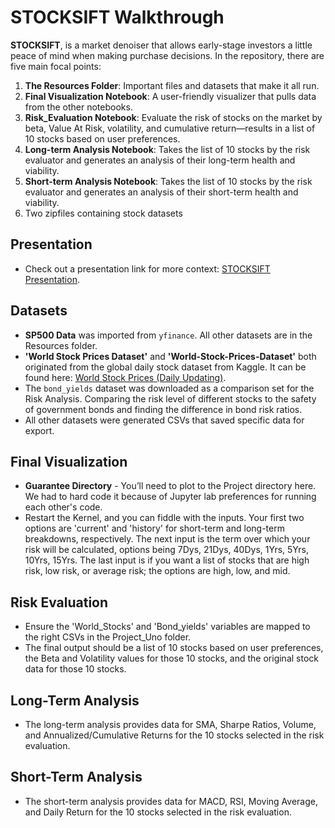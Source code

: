 # STOCKSIFT Walkthrough

**STOCKSIFT**, is a market denoiser that allows early-stage investors a little peace of mind when making purchase decisions.
In the repository, there are five main focal points:
1. **The Resources Folder**: Important files and datasets that make it all run.
2. **Final Visualization Notebook**: A user-friendly visualizer that pulls data from the other notebooks.
3. **Risk_Evaluation Notebook**: Evaluate the risk of stocks on the market by beta, Value At Risk, volatility, and cumulative return—results in a list of 10 stocks based on user preferences.
4. **Long-term Analysis Notebook**: Takes the list of 10 stocks by the risk evaluator and generates an analysis of their long-term health and viability.
5. **Short-term Analysis Notebook**: Takes the list of 10 stocks by the risk evaluator and generates an analysis of their short-term health and viability.
6. Two zipfiles containing stock datasets

## Presentation
- Check out a presentation link for more context: [STOCKSIFT Presentation](https://www.canva.com/design/DAFxeHRpI5c/hGyI2nRsmO2C-EnDP72z9Q/view?utm_content=DAFxeHRpI5c&utm_campaign=designshare&utm_medium=link&utm_source=editor).

## Datasets
- **SP500 Data** was imported from `yfinance`. All other datasets are in the Resources folder.
- **'World Stock Prices Dataset'** and **'World-Stock-Prices-Dataset'** both originated from the global daily stock dataset from Kaggle. It can be found here: [World Stock Prices (Daily Updating)](https://www.kaggle.com).
- The `bond_yields` dataset was downloaded as a comparison set for the Risk Analysis. Comparing the risk level of different stocks to the safety of government bonds and finding the difference in bond risk ratios.
- All other datasets were generated CSVs that saved specific data for export.

## Final Visualization
- **Guarantee Directory** - You’ll need to plot to the Project directory here. We had to hard code it because of Jupyter lab preferences for running each other's code.
- Restart the Kernel, and you can fiddle with the inputs. Your first two options are 'current' and 'history' for short-term and long-term breakdowns, respectively. The next input is the term over which your risk will be calculated, options being 7Dys, 21Dys, 40Dys, 1Yrs, 5Yrs, 10Yrs, 15Yrs. The last input is if you want a list of stocks that are high risk, low risk, or average risk; the options are high, low, and mid.

## Risk Evaluation
- Ensure the 'World_Stocks' and 'Bond_yields' variables are mapped to the right CSVs in the Project_Uno folder.
- The final output should be a list of 10 stocks based on user preferences, the Beta and Volatility values for those 10 stocks, and the original stock data for those 10 stocks.

## Long-Term Analysis
- The long-term analysis provides data for SMA, Sharpe Ratios, Volume, and Annualized/Cumulative Returns for the 10 stocks selected in the risk evaluation.

## Short-Term Analysis
- The short-term analysis provides data for MACD, RSI, Moving Average, and Daily Return for the 10 stocks selected in the risk evaluation.
